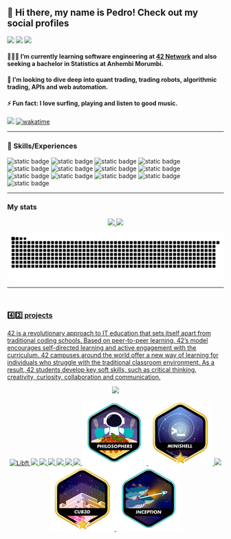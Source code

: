 
<div>
<h2> 👋 Hi there, my name is Pedro! Check out my social profiles </h2>
<a href="https://www.linkedin.com/in/pedro-melo-325531192" target="_blank"><img src="https://img.shields.io/badge/-LinkedIn-%230077B5?style=for-the-badge&logo=linkedin&logoColor=white" target="_blank"></a>   
 <a href="https://www.pedromelodev.com" target="_blank"><img src="https://img.shields.io/badge/site%7Cblog-black?style=for-the-badge&logo=&logoColor=white" target="_blank"></a>   
 <a href="https://www.twitch.tv/pedromelodev" target="_blank"><img src="https://img.shields.io/badge/Twitch-purple?style=for-the-badge&logo=&logoColor=white" target="_blank"></a>   

<h4>👨🏼‍💻 I’m currently learning software engineering at <a href="https://www.42network.org" target="_blank">42 Network</a> and also seeking a bachelor in Statistics at Anhembi Morumbi.</h4>
<h4>🤔 I’m looking to dive deep into quant trading, trading robots, algorithmic trading, APIs and web automation.</h4>
<h4>⚡ Fun fact: I love surfing, playing and listen to good music.</h4>
</div>

![](https://komarev.com/ghpvc/?username=pedromelocf) [![wakatime](https://wakatime.com/badge/user/535bb0e6-1855-46f9-aab7-f3b13c141d8e.svg)](https://wakatime.com/@535bb0e6-1855-46f9-aab7-f3b13c141d8e)

<hr>

<div>

<h3> 🏅 Skills/Experiences </h3>
 
![static badge](https://img.shields.io/badge/C-black?style=for-the-badge&logo=&logoColor=white) ![static badge](https://img.shields.io/badge/C++-white?style=for-the-badge&logo=&logoColor=black) ![static badge](https://img.shields.io/badge/typescript-blue?style=for-the-badge&logo=&logoColor=white) ![static badge](https://img.shields.io/badge/Python-python?style=for-the-badge&logo=&logoColor=yellow)
![static badge](https://img.shields.io/badge/Shell-green?style=for-the-badge&logo=&logoColor=white) ![static badge](https://img.shields.io/badge/SQL-blue?style=for-the-badge&logo=&logoColor=white)
![static badge](https://img.shields.io/badge/Debian-red?style=for-the-badge&logo=&logoColor=white)  ![static badge](https://img.shields.io/badge/postgres-blue?style=for-the-badge&logo=&logoColor=white) 
![static badge](https://img.shields.io/badge/nodejs-green?style=for-the-badge&logo=&logoColor=white) ![static badge](https://img.shields.io/badge/flutter-blue?style=for-the-badge&logo=&logoColor=white)
![static badge](https://img.shields.io/badge/Git-orange?style=for-the-badge&logo=&logoColor=white) ![static badge](https://img.shields.io/badge/docker-blue?style=for-the-badge&logo=&logoColor=white) 
![static badge](https://img.shields.io/badge/AWS-yellow?style=for-the-badge&logo=&logoColor=white) 
                    
</div>         
 
<hr>


<h3> My stats</h3>

<p align="center">
 
<a href="https://github.com/pedromelocf">

<img height="165em" src="https://github-readme-stats.vercel.app/api/top-langs/?username=pedromelocf&layout=compact&langs_count=7&theme=dracula"/>
<img height="165em" src="https://github-readme-stats.vercel.app/api?username=pedromelocf&show_icons=true&theme=dracula&include_all_commits=true&count_private=true"/>

![Snake animation](https://github.com/pedromelocf/pedromelocf/blob/output/github-contribution-grid-snake.svg)
</p>

<hr>

</br>

<h3> 4️⃣2️⃣ projects </h3>

<p>42 is a revolutionary approach to IT education that sets itself apart from traditional coding schools. Based on peer-to-peer learning, 42’s model encourages self-directed learning and active engagement with the curriculum. 42 campuses around the world offer a new way of learning for individuals who struggle with the traditional classroom environment. 
As a result, 42 students develop key soft skills, such as critical thinking, creativity, curiosity, collaboration and communication. 

<p align="center">
  
 <img src="https://github.com/pedromelocf/utilities/blob/master/phase_onee.png" />
 
</p>

<p align="center">
  <a href="https://github.com/pedromelocf/42_libft" target="_blank">
    <img src="https://github.com/pedromelocf/utilities/blob/master/libfte.png" alt="Libft" />
  </a>
 
 <a href="https://github.com/pedromelocf/42_get_next_line" target="_blank">
  <img src="https://github.com/pedromelocf/utilities/blob/master/get_next_linem.png" />
 </a>

 <a href="https://github.com/pedromelocf/42_printf" target="_blank">
  <img src="https://github.com/pedromelocf/utilities/blob/master/ft_printfm.png" />
 </a>

 <a href="https://github.com/pedromelocf/42_borntoberoot" target="_blank">
  <img src="https://github.com/pedromelocf/utilities/blob/master/born2berootm.png" />
 </a>

 <a href="https://github.com/pedromelocf/42_fdf" target="_blank">
  <img src="https://github.com/pedromelocf/utilities/blob/master/fdfe.png" />
 </a>

 <a href="https://github.com/pedromelocf/42_pipex" target="_blank">
  <img src="https://github.com/pedromelocf/utilities/blob/master/pipexe.png" />
 </a>

 <a href="https://github.com/pedromelocf/42_push_swap" target="_blank">
  <img src="https://github.com/pedromelocf/utilities/blob/master/push_swape.png" />
 </a>

 <a href="https://github.com/pedromelocf/42_philosophers" target="_blank">
  <img src="https://github.com/pedromelocf/42_utilities/blob/master/philosopherse.png" />
 </a>

 <a href="https://github.com/pedromelocf/42_minishell" target="_blank">
  <img src="https://github.com/pedromelocf/42_utilities/blob/master/minishellm.png" />
 </a>

  <a href="https://github.com/pedromelocf/42_netpractice" target="_blank">
  <img src="https://github.com/pedromelocf/utilities/blob/master/netpracticem.png" />
 </a>

  <a href="https://github.com/pedromelocf/42_cub3d" target="_blank">
  <img src="https://github.com/pedromelocf/42_utilities/blob/master/cub3dm.png" />
 </a>

 <a href="https://github.com/pedromelocf/42_inception" target="_blank">
  <img src="https://github.com/pedromelocf/42_utilities/blob/master/inception.png" />
 </a>

</p>
